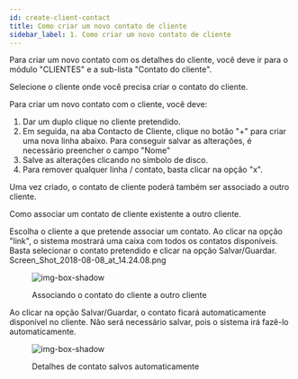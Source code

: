 ```yaml
---
id: create-client-contact
title: Como criar um novo contato de cliente
sidebar_label: 1. Como criar um novo contato de cliente
---
```


Para criar um novo contato com os detalhes do cliente, você deve ir para o módulo "CLIENTES" e a sub-lista "Contato do cliente".

Selecione o cliente onde você precisa criar o contato do cliente.

Para criar um novo contato com o cliente, você deve:

1. Dar um duplo clique no cliente pretendido.
2. Em seguida, na aba Contacto de Cliente, clique no botão "+" para criar uma nova linha abaixo.
Para conseguir salvar as alterações, é necessário preencher o campo "Nome"
3. Salve as alterações clicando no símbolo de disco.
4. Para remover qualquer linha / contato, basta clicar na opção "x".


Uma vez criado, o contato de cliente poderá também ser associado a outro cliente.

Como associar um contato de cliente existente a outro cliente.

Escolha o cliente a que pretende associar um contato.
Ao clicar na opção "link", o sistema mostrará uma caixa com todos os contatos disponíveis. Basta selecionar o contato pretendido e clicar na opção Salvar/Guardar.
Screen_Shot_2018-08-08_at_14.24.08.png

<figure>

![img-box-shadow](/img/university/crm/crm-client1-3.png)
<figcaption>Associando o contato do cliente a outro cliente</figcaption>
</figure>

Ao clicar na opção Salvar/Guardar, o contato ficará automaticamente disponível no cliente.
Não será necessário salvar, pois o sistema irá fazê-lo automaticamente. 
<figure>

![img-box-shadow](/img/university/crm/crm-client1-4.png)
<figcaption>Detalhes de contato salvos automaticamente</figcaption>
</figure>

